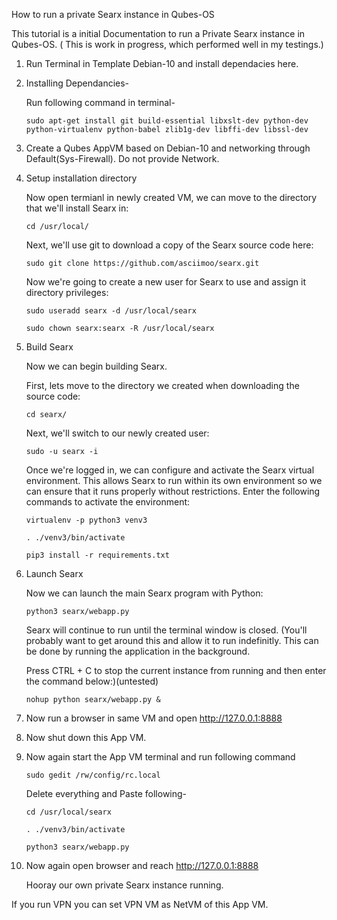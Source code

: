 How to run a private Searx instance in Qubes-OS

This tutorial is a initial Documentation to run a Private Searx instance in Qubes-OS.
( This is work in progress, which performed well in my testings.)

1. Run Terminal in Template Debian-10 and install dependacies here.

2. Installing Dependancies-

     Run following command in terminal-
     
       sudo apt-get install git build-essential libxslt-dev python-dev python-virtualenv python-babel zlib1g-dev libffi-dev libssl-dev
     
3. Create a Qubes AppVM based on Debian-10 and networking through Default(Sys-Firewall). Do not provide Network.

4. Setup installation directory

    Now open termianl in newly created VM, we can move to the directory that we'll install Searx in:

       cd /usr/local/

    Next, we'll use git to download a copy of the Searx source code here:

       sudo git clone https://github.com/asciimoo/searx.git

    Now we're going to create a new user for Searx to use and assign it directory privileges:

       sudo useradd searx -d /usr/local/searx
    
       sudo chown searx:searx -R /usr/local/searx

5. Build Searx

   Now we can begin building Searx.

   First, lets move to the directory we created when downloading the source code:

       cd searx/

   Next, we'll switch to our newly created user:

       sudo -u searx -i

   Once we're logged in, we can configure and activate the Searx virtual environment. This allows Searx to run within its own   environment so we can ensure that it runs properly without restrictions. Enter the following commands to activate the environment:

       virtualenv -p python3 venv3
   
       . ./venv3/bin/activate

       pip3 install -r requirements.txt

6. Launch Searx

   Now we can launch the main Searx program with Python:

       python3 searx/webapp.py

   Searx will continue to run until the terminal window is closed. (You'll probably want to get around this and allow it to run indefinitly. This can be done by running the application in the background.

   Press CTRL + C to stop the current instance from running and then enter the command below:)(untested)

       nohup python searx/webapp.py &

7. Now run a browser in same VM and open  http://127.0.0.1:8888
   
8. Now shut down this App VM.

9. Now again start the App VM terminal and run following command

       sudo gedit /rw/config/rc.local
   
   Delete everything and Paste following-
   
       cd /usr/local/searx
   
       . ./venv3/bin/activate
   
       python3 searx/webapp.py
   
10. Now again open browser and reach http://127.0.0.1:8888
    
    Hooray our own private Searx instance running.
     
If you run VPN you can set VPN VM as NetVM of this App VM.
     
